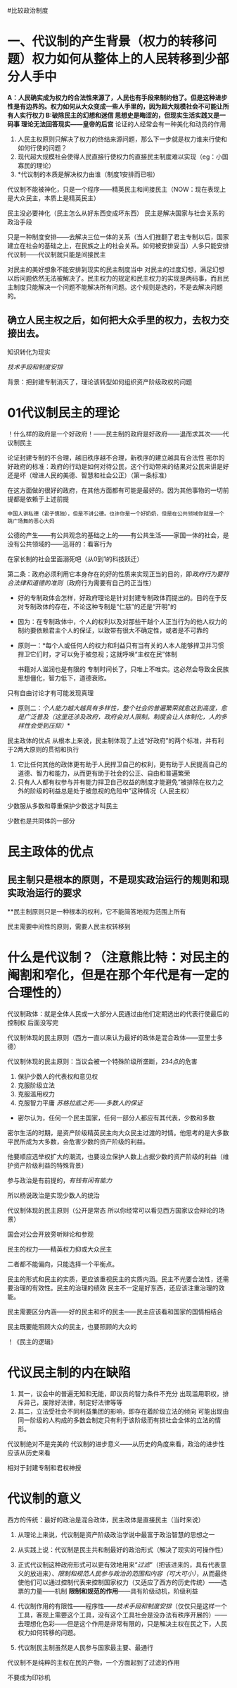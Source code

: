 #比较政治制度 
# 一、代议制的产生背景（权力的转移问题）权力如何从整体上的人民转移到少部分人手中
**A：人民确实成为权力的合法性来源了，人民也有手段来制约他了。但是这种进步性是有边界的。权力如何从大众变成一些人手里的，因为超大规模社会不可能让所有人实行权力
B:破除民主的幻想和迷信   思想史是晦涩的，但现实生活实践又是一码事     理论无法回答现实——皇帝的后宫**
论证的人经常会有一种美化和动员的作用

1. 人民主权原则只解决了权力的终结来源问题，那么下一步就是权力谁来行使和如何行使的问题？
2. 现代超大规模社会使得人民直接行使权力的直接民主制度难以实现（eg：小国寡民的理论）
3. *代议制的本质是解决权力由谁（制度1安排而已啦）

代议制不能被神化，只是一个程序——精英民主和间接民主（NOW：现在表现上是大众民主，本质上是精英民主）

民主没必要神化（民主怎么从好东西变成坏东西）   民主是解决国家与社会关系的政治手段

只是一种制度安排——去解决三位一体的关系（当人们推翻了君主专制以后，国家建立在社会的基础之上，在民族之上的社会关系。如何被安排妥当）人多只能安排代议制——代议制就只能是间接民主

对民主的美好想象不能安排到现实的民主制度当中    对民主的过度幻想，满足幻想以后问题依然无法被解决了。民主权力的规定和民主权力的实现是两码事，而且民主制度只能解决一个问题不能解决所有问题。这个规则是选的，不是去解决问题的。

## 确立人民主权之后，如何把大众手里的权力，去权力交接出去。

知识转化为现实

*技术手段和制度安排*

背景：把封建专制消灭了，理论该转型如何组织资产阶级政权的问题

# 01代议制民主的理论

！什么样的政府是一个好政府！——民主制的政府是好政府——退而求其次——代议制民主

论证封建专制的不合理，越旧秩序越不合理，新秩序的建立越具有合法性
密尔的好政府的标准：政府的行动是如何对待公民，这个行动带来的结果对公民来讲是好还是坏（增进人民的美德、智慧和社会公正）（第一条标准）

在这方面做的很好的政府，在其他方面都有可能是最好的。因为其他事物的一切前提都是依赖于上述前提

	中国人讲私德（君子慎独），但是不讲公德。也许你是一个好奶奶，但是在公共领域你就是一个跳广场舞的恶心大妈

公德的产生——有公共观念的基础之上的——有公共生活——家国一体的社会，是没有公共领域的——迅哥的：看客行为 

在家长制的社会里面溺死吧（从0到1的科技跃迁）

第二条：政府必须利用它本身存在的好的性质来实现正当的目的，即*政府行为要符合法律和道德的准则*（政府行为需要有自己的正当性）

+ 好的专制政体会怎样，好政府理论是针对封建专制政体而提出的。目的在于反对专制政体的存在，不论这种专制是“仁慈”的还是“开明”的

+ 因为：在专制政体中，个人的权利以及对那些干越个人正当行为的他人权力的制约要依赖君主个人的保证，以致带有很大不确定性，或者是不可靠的

+ 原则一：*每个人或任何人的权力和利益只有当有关的人本人能够捍卫并习惯捍卫它们时，才可以免于被忽视；这就呼唤“主权在民”体制

	书籍对人滋润也是有限的
专制时间长了，只唯上不唯实。这必然会导致全民族思想僵化，智力低下，道德衰败。

只有自由讨论才有可能发现真理

+ 原则二：*个人能力越大越具有多样性，整个社会的普遍繁荣就愈达到高度，愈是广泛普及（这里还涉及政府，政府会对人限制。制度会让人体制化，人的多样性会受到压抑）**

民主政体的优点
从根本上来说，民主制体现了上述“好政府”的两个标准，并有利于2两大原则的贯彻和执行
1. 它比任何其他的政体更有助于人民捍卫自己的权利，更有助于人民提高自己的道德、智力和能力，从而更有助于社会的公正、自由和普遍繁荣
2. 只有人人都有权参与并有能力捍卫自己权益的制度才能避免“被排除在权力之外的阶级的利益总是处于被忽视的危险中”这种情况（人民主权）

少数服从多数和尊重保护少数这才叫民主

少数也是共同体的一部分

# 民主政体的优点
## 民主制只是根本的原则，不是现实政治运行的规则和现实政治运行的要求

**民主制原则只是一种根本的权利，它不能简答地视为范围上所有

民主需要中间性的原则，需要人民主权转移到

# 什么是代议制？（注意熊比特：对民主的阉割和窄化，但是在那个年代是有一定的合理性的）

代议制政体：就是全体人民或一大部分人民通过由他们定期选出的代表行使最后的控制权  后面没写完

代议制体现的民主原则（西方一直以来认为最好的政体是混合政体——亚里士多德）


代议制体现的民主原则：当议会被一个特殊阶级所垄断，234点的危害
1. 保护少数人的代表权和意见权
2. 克服阶级立法
3. 克服滥用权力
4. 克服智力平庸
*苏格拉底之死——多数人的保证*
+ 密尔认为，任何一个民主国家，任何一部分人都应有其代表，少数和多数


密尔生活的时期，是资产阶级精英民主向大众民主过渡的时情。他思考的是大多数平民所成为大多数，会危害少数的资产阶级的利益。

他要顺应选举权扩大的潮流，也要设立保护人数上占据少数的资产阶级的利益（维护资产阶级利益的特殊背景）

参与政治是有前提的，*有钱有闲有能力*

所以杨说政治是实现少数人的统治

代议制体现的民主原则（公开是常态   所以你经常可以看见西方国家议会辩论的场景）

国会对公会开放旁听辩论和参观

民主的权力——精英权力抑或大众民主

二者都不能偏向，只能选择一个平衡点。

民主的形式和民主的实质，更应该重视民主的实质内涵。民主不光要合法性，还需要治理的有效性。民主的治理的绩效    民主不一定是好东西，还应该注重治理的效能。

民主需要区分内涵——好的民主和坏的民主——民主应该看和国家的国情相结合

民主既要能照顾大众的民主，也要照顾的大众的

！《民主的逻辑》

# 代议民主制的内在缺陷

1. 其一，议会中的普遍无知和无能，即议员的智力条件不充分
出现滥用职权，排斥异己，废除好法律，制定好法律等等
2. 其二，立法受社会不同利益集团的影响，即存在着阶级立法的倾向
 可能出现由同一阶级的人构成的多数会制定只有利于该阶级而有损社会全体的立法的情形。

代议制绝对不是完美的    代议制的进步意义——从历史的角度来看，政治的进步性应该从历史来看

相对于封建专制和君权神授

# 代议制的意义
西方的传统：最好的政治是混合政体，民主政体是直接民主（当时来说）
1. 从理论上来说，代议制是资产阶级政治学说中最富于政治智慧的思想之一
2. 从实践上说：代议制是民主共和制最好的政治形式（解决了现实的可操作性）
3. 正式代议制这种政府形式可以更有效地用来“*过滤*”（把该进来的，具有代表意义的放进来）、*限制和规范人民参与政治的范围和内容（可大可小）*，从而最终使他们可以通过控制代表来控制国家权力（又适应了西方的历史传统）——选票的力量——机制   **限制和规范的作用**——具有阶级动机，阶级利益
4. 代议制作用的有限性——程序性——*技术手段和制度安排*（仅仅只是这样一个工具，客观上需要这个工具，没有这个工具社会是没办法有秩序开展的）——去理想化色彩——但是这个作用是非常有限的，只是解决主权在民之下，人民权力如何转移的问题。

1. 代议制民主制虽然是人民参与国家最主要、最通行

代议制不是纯粹的主权在民的产物，一个方面起到了过滤的作用

不要成为印钞机








